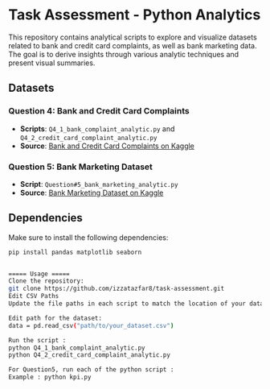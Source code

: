 # Task Assessment - Python Analytics

This repository contains analytical scripts to explore and visualize datasets related to bank and credit card complaints, as well as bank marketing data. The goal is to derive insights through various analytic techniques and present visual summaries.

## Datasets

### Question 4: Bank and Credit Card Complaints
- **Scripts**: `Q4_1_bank_complaint_analytic.py` and `Q4_2_credit_card_complaint_analytic.py`
- **Source**: [Bank and Credit Card Complaints on Kaggle](https://www.kaggle.com/datasets/mexwell/bank-and-credit-card-complaints)

### Question 5: Bank Marketing Dataset
- **Script**: `Question#5_bank_marketing_analytic.py`
- **Source**: [Bank Marketing Dataset on Kaggle](https://www.kaggle.com/datasets/janiobachmann/bank-marketing-dataset)

## Dependencies

Make sure to install the following dependencies:
```bash
pip install pandas matplotlib seaborn


===== Usage =====
Clone the repository:
git clone https://github.com/izzatazfar8/task-assessment.git
Edit CSV Paths
Update the file paths in each script to match the location of your dataset files:

Edit path for the dataset:
data = pd.read_csv("path/to/your_dataset.csv")

Run the script :
python Q4_1_bank_complaint_analytic.py
python Q4_2_credit_card_complaint_analytic.py

For Question5, run each of the python script :
Example : python kpi.py
